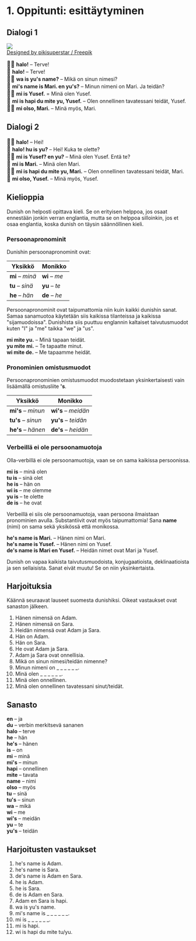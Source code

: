 # 1. Oppitunti: esittäytyminen

## Dialogi 1

![](http://www.kupsala.net/dunish/grafe/Freepik_halo.png)  
[Designed by pikisuperstar / Freepik](http://www.freepik.com)

<big>👨🏾</big>
**halo!**
– Terve!  
<big>👩</big>
**halo!**
– Terve!  
<big>👨🏾</big>
**wa is yu's name?**
– Mikä on sinun nimesi?  
<big>👩</big>
**mi's name is Mari. en yu's?**
– Minun nimeni on Mari. Ja teidän?  
<big>👨🏾</big>
**mi is Yusef.**
= Minä olen Yusef.  
<big>👩</big>
**mi is hapi du mite yu, Yusef.**
– Olen onnellinen tavatessani teidät, Yusef.  
<big>👨🏾</big>
**mi olso, Mari.**
– Minä myös, Mari.


## Dialogi 2

<big>👨🏾</big>
**halo!**
– Hei!  
<big>👩</big>
**halo! hu is yu?**
– Hei! Kuka te olette?  
<big>👨🏾</big>
**mi is Yusef? en yu?**
– Minä olen Yusef. Entä te?  
<big>👩</big>
**mi is Mari.**
– Minä olen Mari.  
<big>👨🏾</big>
**mi is hapi du mite yu, Mari.**
– Olen onnellinen tavatessani teidät, Mari.  
<big>👩</big>
**mi olso, Yusef.**
– Minä myös, Yusef.


## Kielioppia

Dunish on helposti opittava kieli.
Se on erityisen helppoa, jos osaat ennestään jonkin verran englantia,
mutta se on helppoa silloinkin, jos et osaa englantia,
koska dunish on täysin säännöllinen kieli.

### Persoonapronominit

Dunishin persoonapronominit ovat:

| Yksikkö                    | Monikko                    |
|----------------------------|----------------------------|
| **mi** – _minä_            | **wi** – _me_              |
| **tu** – _sinä_            | **yu** – _te_              |
| **he** – _hän_             | **de** – _he_              |

Persoonapronominit ovat taipumattomia niin kuin kaikki dunishin sanat.
Samaa sanamuotoa käytetään siis kaikissa tilanteissa ja kaikissa "sijamuodoissa".
Dunishista siis puuttuu englannin kaltaiset taivutusmuodot kuten "I" ja "me" taikka "we" ja "us".

**mi mite yu.**
– Minä tapaan teidät.  
**yu mite mi.**
– Te tapaatte minut.  
**wi mite de.**
– Me tapaamme heidät.

### Pronominien omistusmuodot

Persoonapronominien omistusmuodot muodostetaan yksinkertaisesti vain lisäämällä omistusliite **'s**.

| Yksikkö                    | Monikko                    |
|----------------------------|----------------------------|
| **mi's** – _minun_         | **wi's** – _meidän_        |
| **tu's** – _sinun_         | **yu's** – _teidän_        |
| **he's** – _hänen_         | **de's** – _heidän_        |

### Verbeillä ei ole persoonamuotoja

Olla-verbillä ei ole persoonamuotoja, vaan se on sama kaikissa persoonissa.

**mi is**
– minä olen  
**tu is**
– sinä olet  
**he is**
– hän on  
**wi is**
– me olemme  
**yu is**
– te olette  
**de is**
– he ovat

Verbeillä ei siis ole persoonamuotoja, vaan persoona ilmaistaan pronominien avulla.
Substantiivit ovat myös taipumattomia!
Sana **name** (nimi) on sama sekä yksikössä että monikossa.

**he's name is Mari.**
– Hänen nimi on Mari.  
**he's name is Yusef.**
– Hänen nimi on Yusef.  
**de's name is Mari en Yusef.**
– Heidän nimet ovat Mari ja Yusef.

Dunish on vapaa kaikista taivutusmuodoista, konjugaatioista, deklinaatioista ja sen sellaisista.
Sanat eivät muutu!
Se on niin yksinkertaista.


## Harjoituksia

Käännä seuraavat lauseet suomesta dunishiksi.
Oikeat vastaukset ovat sanaston jälkeen.

1. Hänen nimensä on Adam.
2. Hänen nimensä on Sara.
3. Heidän nimensä ovat Adam ja Sara.
4. Hän on Adam.
5. Hän on Sara.
6. He ovat Adam ja Sara.
7. Adam ja Sara ovat onnellisia.
8. Mikä on sinun nimesi/teidän nimenne?
9. Minun nimeni on _ _ _ _ _ _.
10. Minä olen _ _ _ _ _ _.
11. Minä olen onnellinen.
12. Minä olen onnellinen tavatessani sinut/teidät.


## Sanasto

**en**
– ja  
**du**
– verbin merkitsevä sananen  
**halo**
– terve  
**he**
– hän  
**he's**
– hänen  
**is**
– on  
**mi**
– minä  
**mi's**
– minun  
**hapi**
– onnellinen  
**mite**
– tavata  
**name**
– nimi  
**olso**
– myös  
**tu**
– sinä  
**tu's**
– sinun  
**wa**
– mikä  
**wi**
– me  
**wi's**
– meidän  
**yu**
– te  
**yu's**
– teidän  

## Harjoitusten vastaukset

1. he's name is Adam.
2. he's name is Sara.
3. de's name is Adam en Sara.
4. he is Adam.
5. he is Sara.
6. de is Adam en Sara.
7. Adam en Sara is hapi.
8. wa is yu's name.
9. mi's name is _ _ _ _ _ _.
10. mi is _ _ _ _ _ _.
11. mi is hapi.
12. wi is hapi du mite tu/yu.

